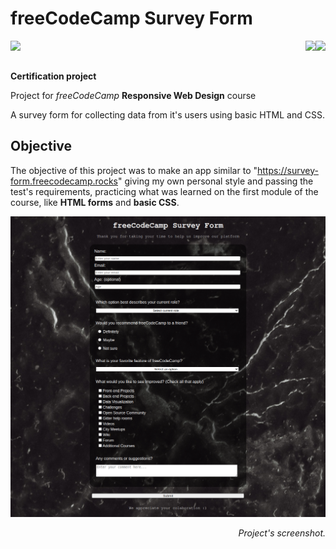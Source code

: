 # freeCodeCamp Survey Form
<img align="left" src="https://img.shields.io/badge/freecodecamp-27273D?style=for-the-badge&logo=freecodecamp&logoColor=white"><img align="right" src="https://img.shields.io/badge/CSS3-1572B6?style=for-the-badge&logo=css3&logoColor=white"><img align="right" src="https://img.shields.io/badge/HTML5-E34F26?style=for-the-badge&logo=html5&logoColor=white"> 

<br>
<br>

**Certification project**

Project for *freeCodeCamp* **Responsive Web Design** course

A survey form for collecting data from it's users using basic HTML and CSS.

## Objective
The objective of this project was to make an app similar to "https://survey-form.freecodecamp.rocks" giving my own personal style and passing the test's requirements, practicing what was learned on the first module of the course, like **HTML forms** and **basic CSS**.

![Project's screenshot](images/screenshot.png)
*<p align="right">Project's screenshot.</p>*  